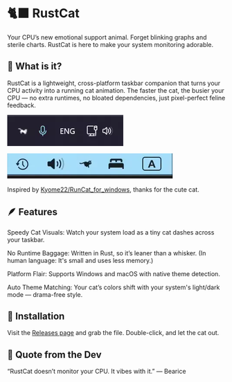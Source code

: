 # 🐈‍⬛ RustCat

Your CPU’s new emotional support animal. Forget blinking graphs and sterile charts. RustCat is here to make your system monitoring adorable.

## 🚀 What is it?
RustCat is a lightweight, cross-platform taskbar companion that turns your CPU activity into a running cat animation. The faster the cat, the busier your CPU — no extra runtimes, no bloated dependencies, just pixel-perfect feline feedback.

![screen_win](/assets/screen_win.webp)

![screen_mac](/assets/screen_mac.webp)

Inspired by [Kyome22/RunCat_for_windows](https://github.com/Kyome22/RunCat_for_windows), thanks for the cute cat.

## 🪶 Features
Speedy Cat Visuals: Watch your system load as a tiny cat dashes across your taskbar.

No Runtime Baggage: Written in Rust, so it’s leaner than a whisker. (In human language: It's small and uses less memory.)

Platform Flair: Supports Windows and macOS with native theme detection.

Auto Theme Matching: Your cat’s colors shift with your system's light/dark mode — drama-free style.

## 🧩 Installation
Visit the [Releases page](https://github.com/bearice/RustCat/releases) and grab the file. Double-click, and let the cat out.

## 💬 Quote from the Dev
“RustCat doesn’t monitor your CPU. It vibes with it.” — Bearice
